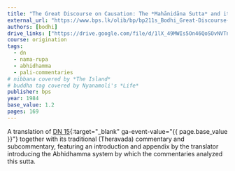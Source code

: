 ```yaml
---
title: "The Great Discourse on Causation: The *Mahānidāna Sutta* and its Commentaries"
external_url: "https://www.bps.lk/olib/bp/bp211s_Bodhi_Great-Discourse-n-Causation.pdf"
authors: [bodhi]
drive_links: ["https://drive.google.com/file/d/1lX_49MWIs5On46QoSOvNVTn89Qi1wzm3"]
course: origination
tags:
  - dn
  - nama-rupa
  - abhidhamma
  - pali-commentaries
# nibbana covered by *The Island*
# buddha tag covered by Nyanamoli's *Life*
publisher: bps
year: 1984
base_value: 1.2
pages: 169
---
```


A translation of [DN 15](https://suttacentral.net/dn15/en/bodhi){:target="_blank" ga-event-value="{{ page.base_value }}"} together with its traditional (Theravada) commentary and subcommentary, featuring an introduction and appendix by the translator introducing the Abhidhamma system by which the commentaries analyzed this sutta.

